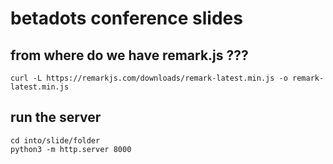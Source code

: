# betadots conference slides

## from where do we have remark.js ???

```shell
curl -L https://remarkjs.com/downloads/remark-latest.min.js -o remark-latest.min.js
```

## run the server

```shell
cd into/slide/folder
python3 -m http.server 8000
```
